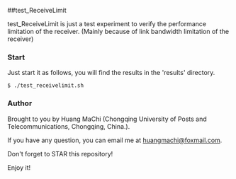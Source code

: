 ##test_ReceiveLimit

test_ReceiveLimit is just a test experiment to verify the performance limitation of the receiver. (Mainly because of link bandwidth limitation of the receiver)


### Start

Just start it as follows, you will find the results in the 'results' directory.

    $ ./test_receivelimit.sh


### Author

Brought to you by Huang MaChi (Chongqing University of Posts and Telecommunications, Chongqing, China.).

If you have any question, you can email me at huangmachi@foxmail.com.

Don't forget to STAR this repository!

Enjoy it!
